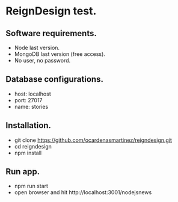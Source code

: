 # ReignDesign test.

## Software requirements. 

* Node last version.
* MongoDB last version (free access).
* No user, no password.

## Database configurations.

* host: localhost
* port: 27017
* name: stories

## Installation.

* git clone https://github.com/ocardenasmartinez/reigndesign.git
* cd reigndesign
* npm install

## Run app.

* npm run start
* open browser and hit http://localhost:3001/nodejsnews